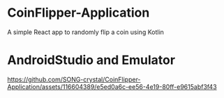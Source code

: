 # CoinFlipper-Application
A simple React app to randomly flip a coin using Kotlin

# AndroidStudio and Emulator
https://github.com/SONG-crystal/CoinFlipper-Application/assets/116604389/e5ed0a6c-ee56-4e19-80ff-e9615abf3f43


